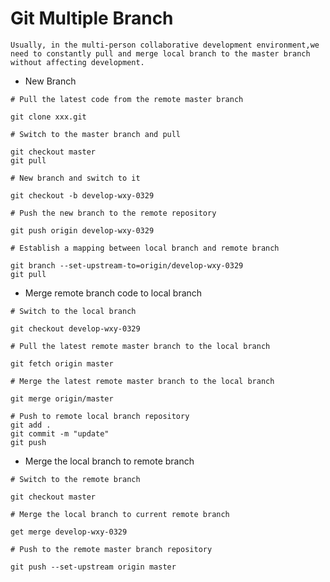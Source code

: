 # Git Multiple Branch

    Usually, in the multi-person collaborative development environment,we need to constantly pull and merge local branch to the master branch without affecting development.

    
- New Branch
``` git
# Pull the latest code from the remote master branch

git clone xxx.git

# Switch to the master branch and pull

git checkout master
git pull

# New branch and switch to it

git checkout -b develop-wxy-0329

# Push the new branch to the remote repository

git push origin develop-wxy-0329

# Establish a mapping between local branch and remote branch

git branch --set-upstream-to=origin/develop-wxy-0329
git pull

```

- Merge remote branch code to local branch
``` git
# Switch to the local branch

git checkout develop-wxy-0329

# Pull the latest remote master branch to the local branch

git fetch origin master 

# Merge the latest remote master branch to the local branch

git merge origin/master

# Push to remote local branch repository
git add .
git commit -m "update"
git push

```

- Merge the local branch to remote branch
``` git
# Switch to the remote branch

git checkout master

# Merge the local branch to current remote branch

get merge develop-wxy-0329

# Push to the remote master branch repository

git push --set-upstream origin master

```